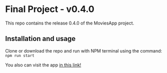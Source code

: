# Final Project - v0.4.0

This repo contains the release 0.4.0 of the MoviesApp project.

## Installation and usage

Clone or download the repo and run with NPM terminal using the command:  
`npm run start`

You also can visit the app [in this link!](https://trainee-program-final-project.vercel.app)
